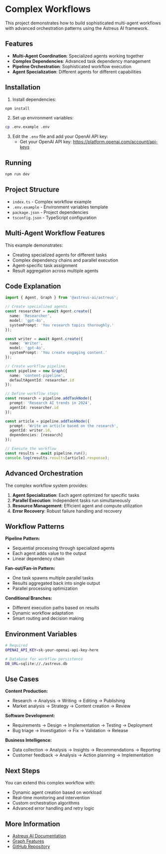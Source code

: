# Complex Workflows

This project demonstrates how to build sophisticated multi-agent workflows with advanced orchestration patterns using the Astreus AI framework.

## Features

- **Multi-Agent Coordination**: Specialized agents working together
- **Complex Dependencies**: Advanced task dependency management
- **Pipeline Orchestration**: Sophisticated workflow execution
- **Agent Specialization**: Different agents for different capabilities

## Installation

1. Install dependencies:
```bash
npm install
```

2. Set up environment variables:
```bash
cp .env.example .env
```

3. Edit the `.env` file and add your OpenAI API key:
   - Get your OpenAI API key: https://platform.openai.com/account/api-keys

## Running

```bash
npm run dev
```

## Project Structure

- `index.ts` - Complex workflow example
- `.env.example` - Environment variables template
- `package.json` - Project dependencies
- `tsconfig.json` - TypeScript configuration

## Multi-Agent Workflow Features

This example demonstrates:
- Creating specialized agents for different tasks
- Complex dependency chains and parallel execution
- Agent-specific task assignment
- Result aggregation across multiple agents

## Code Explanation

```typescript
import { Agent, Graph } from '@astreus-ai/astreus';

// Create specialized agents
const researcher = await Agent.create({
  name: 'Researcher',
  model: 'gpt-4o',
  systemPrompt: 'You research topics thoroughly.'
});

const writer = await Agent.create({
  name: 'Writer', 
  model: 'gpt-4o',
  systemPrompt: 'You create engaging content.'
});

// Create workflow pipeline
const pipeline = new Graph({
  name: 'content-pipeline',
  defaultAgentId: researcher.id
});

// Define workflow steps
const research = pipeline.addTaskNode({
  prompt: 'Research AI trends in 2024',
  agentId: researcher.id
});

const article = pipeline.addTaskNode({
  prompt: 'Write an article based on the research',
  agentId: writer.id,
  dependencies: [research]
});

// Execute the workflow
const results = await pipeline.run();
console.log(results.results[article].response);
```

## Advanced Orchestration

The complex workflow system provides:
1. **Agent Specialization**: Each agent optimized for specific tasks
2. **Parallel Execution**: Independent tasks run simultaneously
3. **Resource Management**: Efficient agent and compute utilization
4. **Error Recovery**: Robust failure handling and recovery

## Workflow Patterns

**Pipeline Pattern:**
- Sequential processing through specialized agents
- Each agent adds value to the output
- Linear dependency chain

**Fan-out/Fan-in Pattern:**
- One task spawns multiple parallel tasks
- Results aggregated back into single output
- Parallel processing optimization

**Conditional Branches:**
- Different execution paths based on results
- Dynamic workflow adaptation
- Smart routing and decision making

## Environment Variables

```bash
# Required
OPENAI_API_KEY=sk-your-openai-api-key-here

# Database for workflow persistence
DB_URL=sqlite://./astreus.db

```

## Use Cases

**Content Production:**
- Research → Analysis → Writing → Editing → Publishing
- Market analysis → Strategy → Content creation → Review

**Software Development:**
- Requirements → Design → Implementation → Testing → Deployment
- Bug triage → Investigation → Fix → Validation → Release

**Business Intelligence:**
- Data collection → Analysis → Insights → Recommendations → Reporting
- Customer feedback → Analysis → Action planning → Implementation

## Next Steps

You can extend this complex workflow with:
- Dynamic agent creation based on workload
- Real-time monitoring and intervention
- Custom orchestration algorithms
- Advanced error handling and retry logic

## More Information

- [Astreus AI Documentation](https://astreus.org/docs)
- [Graph Features](https://astreus.org/docs/framework/graph)
- [GitHub Repository](https://github.com/astreus-ai/astreus)